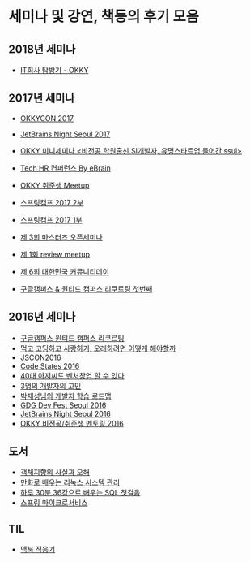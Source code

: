 
세미나 및 강연, 책등의 후기 모음
================================

2018년 세미나
------

- [IT회사 탐방기 - OKKY](http://jojoldu.tistory.com/274)

2017년 세미나
------

- [OKKYCON 2017](https://github.com/jojoldu/review/tree/master/OKKYCON_2017)

- [JetBrains Night Seoul 2017](./JetBrainNight2017/README.md)

- [OKKY 미니세미나 <비전공 학원출신 SI개발자, 유명스타트업 들어간.ssul>](https://github.com/jojoldu/review/tree/master/%EB%B9%84%EC%A0%84%EA%B3%B5_%ED%95%99%EC%9B%90%EC%B6%9C%EC%8B%A0_SI%EA%B0%9C%EB%B0%9C%EC%9E%90_%EC%9C%A0%EB%AA%85%EC%8A%A4%ED%83%80%ED%8A%B8%EC%97%85_%EB%93%A4%EC%96%B4%EA%B0%84ssul)
- [Tech HR 컨퍼런스 By eBrain](./TechHR)
- [OKKY 취준생 Meetup](./OKKY_취준생_meetup/README.md)
- [스프링캠프 2017 2부](./SpringCamp_2017_2부/README.md)
- [스프링캠프 2017 1부](./SpringCamp_2017_1부/README.md)
- [제 3회 마스터즈 오픈세미나](./마스터즈_오픈세미나_3회/README.md)
- [제 1회 review meetup](./reView_1st/README.md)
- [제 6회 대한민국 커뮤니티데이](./커뮤니티데이_2017/README.md)
- [구글캠퍼스 & 원티드 캠퍼스 리쿠르팅 첫번째](./구글캠퍼스X원티드_캠퍼스리쿠르팅_2017_1/README.md)

2016년 세미나
------

- [구글캠퍼스 원티드 캠퍼스 리쿠르팅](http://jojoldu.tistory.com/22)
- [먹고 코딩하고 사랑하기, 오래하려면 어떻게 해야할까](http://jojoldu.tistory.com/24)
-	[JSCON2016](./jscon2016/README.md)
-	[Code States 2016](./CodeStates2016/README.md)
-	[40대 아저씨도 벤처창업 할 수 있다](./40대아저씨도_벤처창업_할수있다_토크콘서트/README.md)
-	[3명의 개발자의 고민](./3명의_개발자의_고민/README.md)
-	[박재성님의 개발자 학습 로드맵](./개발자학습로드맵/README.md)
- [GDG Dev Fest Seoul 2016](./GDG_DevFestSeoul_2016/README.md)
- [JetBrains Night Seoul 2016](./JetBrainNight2016/README.md)
- [OKKY 비전공/취준생 멘토링 2016](./OKKY_비전공자멘토링_2016/README.md)


도서
----

- [객체지향의 사실과 오해](./객체지향의_사실과_오해/README.md)
- [만화로 배우는 리눅스 시스템 관리](./만화로_배우는_리눅스_시스템_관리/README.md)
- [하루 30분 36강으로 배우는 SQL 첫걸음](./SQL첫걸음/README.md)
- [스프링 마이크로서비스](./스프링마이크로서비스)

TIL
----

- [맥북 적응기](./맥북_적응기/README.md)
